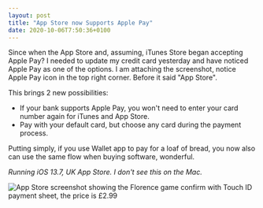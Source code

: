 ```yaml
---
layout: post
title: "App Store now Supports Apple Pay"
date: 2020-10-06T7:50:36+0100
---
```


Since when the App Store and, assuming, iTunes Store began accepting Apple Pay? I needed to update my credit card yesterday and have noticed Apple Pay as one of the options. I am attaching the screenshot, notice Apple Pay icon in the top right corner. Before it said "App Store". 

This brings 2 new possibilities:

- If your bank supports Apple Pay, you won't need to enter your card number again for iTunes and App Store.
- Pay with your default card, but choose any card during the payment process.

Putting simply, if you use Wallet app to pay for a loaf of bread, you now also can use the same flow when buying software, wonderful. 

_Running iOS 13.7, UK App Store. I don't see this on the Mac._

![App Store screenshot showing the Florence game confirm with Touch ID payment sheet, the price is £2.99]({{site.url}}/images/florence-apple-pay.jpeg)
